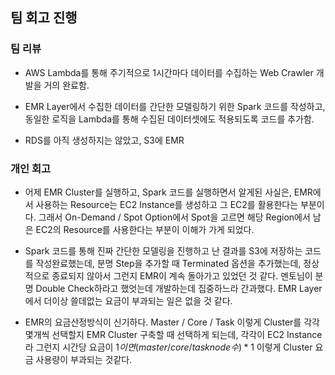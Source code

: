 ## 팀 회고 진행

### 팀 리뷰

- AWS Lambda를 통해 주기적으로 1시간마다 데이터를 수집하는 Web Crawler 개발을 거의 완료함.

- EMR Layer에서 수집한 데이터를 간단한 모델링하기 위한 Spark 코드를 작성하고, 동일한 로직을 Lambda를 통해 수집된 데이터셋에도 적용되도록 코드를 추가함.

- RDS를 아직 생성하지는 않았고, S3에 EMR 

### 개인 회고

- 어제 EMR Cluster를 실행하고, Spark 코드를 실행하면서 알게된 사실은, EMR에서 사용하는 Resource는 EC2 Instance를 생성하고 그 EC2를 활용한다는 부분이다. 그래서 On-Demand / Spot Option에서 Spot을 고르면 해당 Region에서 남은 EC2의 Resource를 사용한다는 부분이 이해가 가게 되었다.

- Spark 코드를 통해 진짜 간단한 모델링을 진행하고 난 결과를 S3에 저장하는 코드를 작성완료했는데, 분명 Step을 추가할 때 Terminated 옵션을 추가했는데, 정상적으로 종료되지 않아서 그런지 EMR이 계속 돌아가고 있었던 것 같다. 멘토님이 분명 Double Check하라고 했엇는데 개발하는데 집중하느라 간과했다. EMR Layer에서 더이상 쓸데없는 요금이 부과되는 일은 없을 것 같다.

- EMR의 요금산정방식이 신기하다. Master / Core / Task 이렇게 Cluster를 각각 몇개씩 선택할지 EMR Cluster 구축할 때 선택하게 되는데, 각각이 EC2 Instance라 그런지 시간당 요금이 1$이면 (master / core / task node 수) *  1$ 이렇게 Cluster 요금 사용량이 부과되는 것같다.

